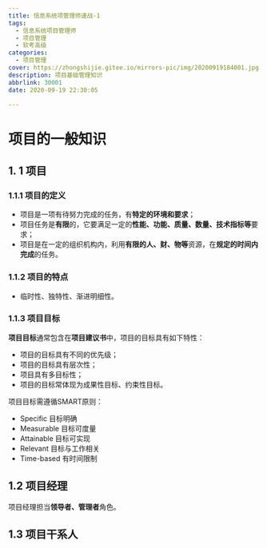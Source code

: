 ```yaml
---
title: 信息系统项管理师速战-1
tags:
  - 信息系统项目管理师
  - 项目管理
  - 软考高级
categories:
  - 项目管理
cover: https://zhongshijie.gitee.io/mirrors-pic/img/20200919184001.jpg
description: 项目基础管理知识
abbrlink: 30001
date: 2020-09-19 22:30:05

---
```


# 项目的一般知识

## 1. 1 项目

### 1.1.1 项目的定义

- 项目是一项有待努力完成的任务，有**特定的环境和要求**；
- 项目任务是**有限**的，它要满足一定的**性能、功能、质量、数量、技术指标等**要求；
- 项目是在一定的组织机构内，利用**有限的人、财、物等**资源，在**规定的时间内完成**的任务。

### 1.1.2 项目的特点

- 临时性、独特性、渐进明细性。

### 1.1.3 项目目标

**项目目标**通常包含在**项目建议书**中，项目的目标具有如下特性：

- 项目的目标具有不同的优先级；
- 项目的目标具有层次性；
- 项目具有多目标性；
- 项目的目标常体现为成果性目标、约束性目标。

项目目标需遵循SMART原则：

- Specific  目标明确
- Measurable  目标可度量
- Attainable  目标可实现
- Relevant 目标与工作相关
- Time-based 有时间限制

## 1.2 项目经理

项目经理担当**领导者、管理者**角色。

## 1.3 项目干系人

